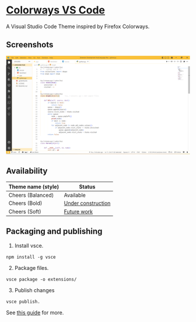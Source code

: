 # [Colorways VS Code](https://marketplace.visualstudio.com/items?itemName=Franthormel.colorways)
A Visual Studio Code Theme inspired by Firefox Colorways.

## Screenshots

![Cheers (Balanced)](images/preview/cheers-balanced.png)


## Availability
| Theme name (style) | Status                                                                       |
| ------------------ | ---------------------------------------------------------------------------- |
| Cheers (Balanced)  | Available                                                                    |
| Cheers (Bold)      | [Under construction](https://github.com/franthormel/colorways-vscode/pull/5) |
| Cheers (Soft)      | [Future work](https://github.com/franthormel/colorways-vscode/issues/4)      |

## Packaging and publishing
1. Install vsce.
```
npm install -g vsce
```

2. Package files.
```
vsce package -o extensions/
```

3. Publish changes
```
vsce publish.
```

See [this guide](https://code.visualstudio.com/api/working-with-extensions/publishing-extension) for more.
